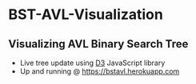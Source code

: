 # BST-AVL-Visualization
## Visualizing AVL Binary Search Tree

- Live tree update using [D3](https://d3js.org/) JavaScript library
- Up and running @ https://bstavl.herokuapp.com

